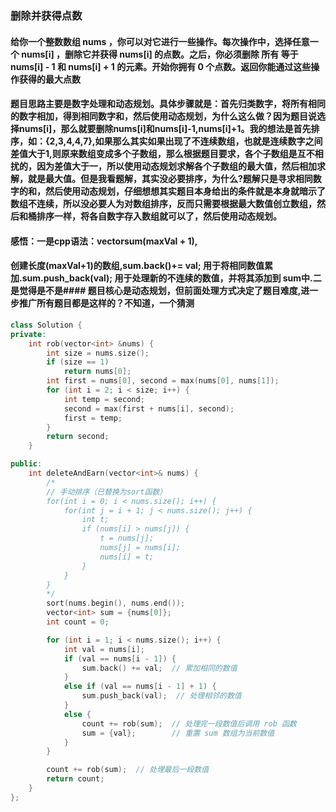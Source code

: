 ### 删除并获得点数

#### 给你一个整数数组 nums ，你可以对它进行一些操作。每次操作中，选择任意一个 nums[i] ，删除它并获得 nums[i] 的点数。之后，你必须删除 所有 等于 nums[i] - 1 和 nums[i] + 1 的元素。开始你拥有 0 个点数。返回你能通过这些操作获得的最大点数

#### 题目思路主要是数字处理和动态规划。具体步骤就是：首先归类数字，将所有相同的数字相加，得到相同数字和，然后使用动态规划，为什么这么做？因为题目说选择nums[i]，那么就要删除nums[i]和nums[i]-1,nums[i]+1。我的想法是首先排序，如：{2,3,4,4,7},如果那么其实如果出现了不连续数组，也就是连续数字之间差值大于1,则原来数组变成多个子数组，那么根据题目要求，各个子数组是互不相扰的，因为差值大于一，所以使用动态规划求解各个子数组的最大值，然后相加求解，就是最大值。但是我看题解，其实没必要排序，为什么?题解只是寻求相同数字的和，然后使用动态规划，仔细想想其实题目本身给出的条件就是本身就暗示了数组不连续，所以没必要人为对数组排序，反而只需要根据最大数值创立数组，然后和桶排序一样，将各自数字存入数组就可以了，然后使用动态规划。
#### 感悟：一是cpp语法：vector<int>sum(maxVal + 1),
#### 创建长度(maxVal+1)的数组,sum.back()+= val; 用于将相同数值累加.sum.push_back(val); 用于处理新的不连续的数值，并将其添加到 sum中.二是觉得是不是#### 题目核心是动态规划，但前面处理方式决定了题目难度,进一步推广所有题目都是这样的？不知道，一个猜测

```cpp
class Solution {
private:
    int rob(vector<int> &nums) {
        int size = nums.size();
        if (size == 1)
            return nums[0];
        int first = nums[0], second = max(nums[0], nums[1]);
        for (int i = 2; i < size; i++) {
            int temp = second;
            second = max(first + nums[i], second);
            first = temp;
        }
        return second;
    }

public:
    int deleteAndEarn(vector<int>& nums) {
        /* 
        // 手动排序（已替换为sort函数）
        for(int i = 0; i < nums.size(); i++) {
            for(int j = i + 1; j < nums.size(); j++) {
                int t;
                if (nums[i] > nums[j]) {
                    t = nums[j];
                    nums[j] = nums[i];
                    nums[i] = t;
                }
            }
        }
        */
        sort(nums.begin(), nums.end());
        vector<int> sum = {nums[0]};
        int count = 0;

        for (int i = 1; i < nums.size(); i++) {
            int val = nums[i];
            if (val == nums[i - 1]) {
                sum.back() += val;  // 累加相同的数值
            } 
            else if (val == nums[i - 1] + 1) {
                sum.push_back(val);  // 处理相邻的数值
            }  
            else {
                count += rob(sum);  // 处理完一段数值后调用 rob 函数
                sum = {val};        // 重置 sum 数组为当前数值
            }
        }

        count += rob(sum);  // 处理最后一段数值
        return count;
    }
};
